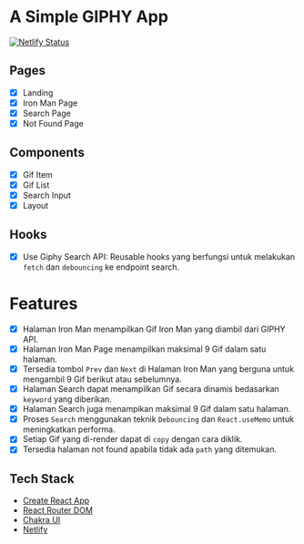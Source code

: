 # A Simple GIPHY App

[![Netlify Status](https://api.netlify.com/api/v1/badges/7c559604-0013-45f3-91dd-07b3e1c14834/deploy-status)](https://app.netlify.com/sites/compassionate-shockley-198152/deploys)

## Pages

- [x] Landing
- [x] Iron Man Page
- [x] Search Page
- [x] Not Found Page

## Components

- [x] Gif Item
- [x] Gif List
- [x] Search Input
- [x] Layout

## Hooks

- [x] Use Giphy Search API: Reusable hooks yang berfungsi untuk melakukan `fetch` dan `debouncing` ke endpoint search.

# Features

- [x] Halaman Iron Man menampilkan Gif Iron Man yang diambil dari GIPHY API.
- [x] Halaman Iron Man Page menampilkan maksimal 9 Gif dalam satu halaman.
- [x] Tersedia tombol `Prev` dan `Next` di Halaman Iron Man yang berguna untuk mengambil 9 Gif berikut atau sebelumnya.
- [x] Halaman Search dapat menampilkan Gif secara dinamis bedasarkan `keyword` yang diberikan.
- [x] Halaman Search juga menampikan maksimal 9 Gif dalam satu halaman.
- [x] Proses `Search` menggunakan teknik `Debouncing` dan `React.useMemo` untuk meningkatkan performa.
- [x] Setiap Gif yang di-render dapat di `copy` dengan cara diklik.
- [x] Tersedia halaman not found apabila tidak ada `path` yang ditemukan.

## Tech Stack

- [Create React App](https://reactjs.org/)
- [React Router DOM](https://reactrouter.com/)
- [Chakra UI](https://reactjs.org/)
- [Netlify](https://www.netlify.com/)
